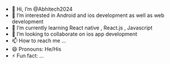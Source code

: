 - 👋 Hi, I’m @Abhitech2024
- 👀 I’m interested in Android and ios development as well as web development 
- 🌱 I’m currently learning React native , React.js , Javascript 
- 💞️ I’m looking to collaborate on ios app development
- 📫 How to reach me ...
- 😄 Pronouns: He/His
- ⚡ Fun fact: ...

<!---
Abhitech2024/Abhitech2024 is a ✨ special ✨ repository because its `README.md` (this file) appears on your GitHub profile.
You can click the Preview link to take a look at your changes.
--->
